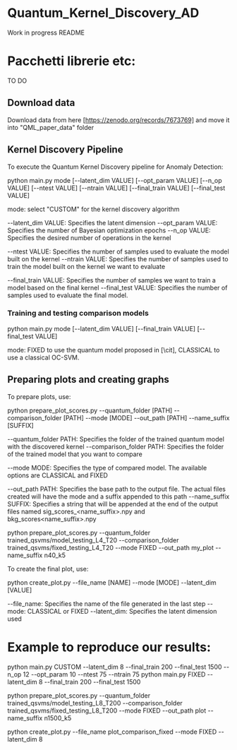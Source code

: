 # Quantum_Kernel_Discovery_AD

Work in progress README

# Pacchetti librerie etc:
TO DO


## Download data
Download data from here [https://zenodo.org/records/7673769] and move it into "QML_paper_data" folder

## Kernel Discovery Pipeline
To execute the Quantum Kernel Discovery pipeline for Anomaly Detection:

python main.py mode [--latent_dim VALUE] [--opt_param VALUE] [--n_op VALUE] [--ntest VALUE] [--ntrain VALUE] [--final_train VALUE] [--final_test VALUE]

mode: select "CUSTOM" for the kernel discovery algorithm

--latent_dim VALUE: Specifies the latent dimension
--opt_param VALUE: Specifies the number of Bayesian optimization epochs
--n_op VALUE: Specifies the desired number of operations in the kernel

--ntest VALUE: Specifies the number of samples used to evaluate the model built on the kernel
--ntrain VALUE: Specifies the number of samples used to train the model built on the kernel we want to evaluate

--final_train VALUE: Specifies the number of samples we want to train a model based on the final kernel
--final_test VALUE: Specifies the number of samples used to evaluate the final model.

### Training and testing comparison models

python main.py mode [--latent_dim VALUE] [--final_train VALUE] [--final_test VALUE]

mode: FIXED to use the quantum model proposed in [\cit], CLASSICAL to use a classical OC-SVM.

## Preparing plots and creating graphs

To prepare plots, use:

python prepare_plot_scores.py --quantum_folder [PATH] --comparison_folder [PATH] --mode [MODE] --out_path [PATH] --name_suffix [SUFFIX]

--quantum_folder PATH: Specifies the folder of the trained quantum model with the discovered kernel 
--comparison_folder PATH: Specifies the folder of the trained model that you want to compare

--mode MODE: Specifies the type of compared model. The available options are CLASSICAL and FIXED

--out_path PATH: Specifies the base path to the output file. The actual files created will have the mode and a suffix appended to this path
--name_suffix SUFFIX: Specifies a string that will be appended at the end of the output files named sig_scores_<name_suffix>.npy and bkg_scores<name_suffix>.npy

python prepare_plot_scores.py --quantum_folder trained_qsvms/model_testing_L4_T20 --comparison_folder trained_qsvms/fixed_testing_L4_T20 --mode FIXED --out_path my_plot --name_suffix n40_k5

To create the final plot, use:

python create_plot.py --file_name [NAME] --mode [MODE] --latent_dim [VALUE]

--file_name: Specifies the name of the file generated in the last step
--mode: CLASSICAL or FIXED
--latent_dim: Specifies the latent dimension used

# Example to reproduce our results:

python main.py CUSTOM --latent_dim 8 --final_train 200 --final_test 1500 --n_op 12 --opt_param 10 --ntest 75 --ntrain 75
python main.py FIXED --latent_dim 8 --final_train 200 --final_test 1500

python prepare_plot_scores.py --quantum_folder trained_qsvms/model_testing_L8_T200 --comparison_folder trained_qsvms/fixed_testing_L8_T200 --mode FIXED --out_path plot --name_suffix n1500_k5

python create_plot.py --file_name plot_comparison_fixed --mode FIXED --latent_dim 8
